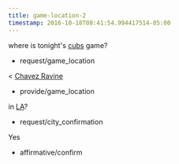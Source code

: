 ```yaml
---
title: game-location-2
timestamp: 2016-10-18T08:41:54.994417514-05:00
---
```


where is tonight's [cubs](team) game?
* request/game_location

< [Chavez Ravine](game_location#venue)
* provide/game_location

in [LA](game_location#city)?
* request/city_confirmation

Yes
* affirmative/confirm

